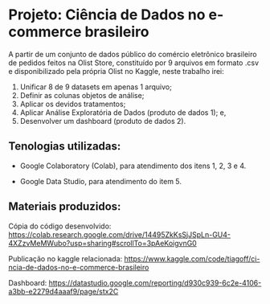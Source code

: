 # Projeto: Ciência de Dados no e-commerce brasileiro

A partir de um conjunto de dados público do comércio eletrônico brasileiro de pedidos feitos na Olist Store, constituído por 9 arquivos em formato .csv e disponibilizado pela própria Olist no Kaggle, neste trabalho irei:

1) Unificar 8 de 9 datasets em apenas 1 arquivo;
2) Definir as colunas objetos de análise;
3) Aplicar os devidos tratamentos;
4) Aplicar Análise Exploratória de Dados (produto de dados 1); e,
5) Desenvolver um dashboard (produto de dados 2).

## Tenologias utilizadas:

- Google Colaboratory (Colab), para atendimento dos itens 1, 2, 3 e 4.

- Google Data Studio, para atendimento do item 5.

## Materiais produzidos:

Cópia do código desenvolvido: https://colab.research.google.com/drive/14495ZkKsSjJSpLn-GU4-4XZzvMeMWubo?usp=sharing#scrollTo=3pAeKoigvnG0

Publicação no kaggle relacionada: https://www.kaggle.com/code/tiagoff/ci-ncia-de-dados-no-e-commerce-brasileiro

Dashboard: https://datastudio.google.com/reporting/d930c939-6c2e-4106-a3bb-e2279d4aaaf9/page/stx2C
